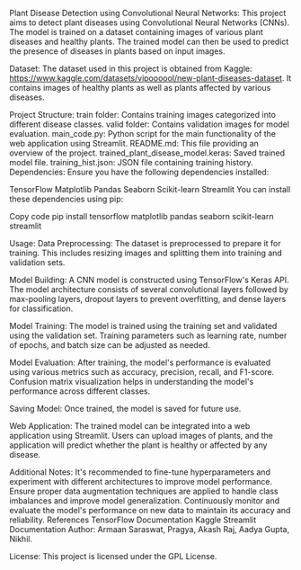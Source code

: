 
Plant Disease Detection using Convolutional Neural Networks: 
This project aims to detect plant diseases using Convolutional Neural Networks (CNNs). The model is trained on a dataset containing images of various plant diseases and healthy plants. The trained model can then be used to predict the presence of diseases in plants based on input images.

Dataset: 
The dataset used in this project is obtained from Kaggle: https://www.kaggle.com/datasets/vipoooool/new-plant-diseases-dataset. It contains images of healthy plants as well as plants affected by various diseases.

Project Structure: 
train folder: Contains training images categorized into different disease classes.
valid folder: Contains validation images for model evaluation.
main_code.py: Python script for the main functionality of the web application using Streamlit.
README.md: This file providing an overview of the project.
trained_plant_disease_model.keras: Saved trained model file.
training_hist.json: JSON file containing training history.
Dependencies: 
Ensure you have the following dependencies installed:

TensorFlow
Matplotlib
Pandas
Seaborn
Scikit-learn
Streamlit
You can install these dependencies using pip:

Copy code
pip install tensorflow matplotlib pandas seaborn scikit-learn streamlit

Usage: 
Data Preprocessing: The dataset is preprocessed to prepare it for training. This includes resizing images and splitting them into training and validation sets.

Model Building: A CNN model is constructed using TensorFlow's Keras API. The model architecture consists of several convolutional layers followed by max-pooling layers, dropout layers to prevent overfitting, and dense layers for classification.

Model Training: The model is trained using the training set and validated using the validation set. Training parameters such as learning rate, number of epochs, and batch size can be adjusted as needed.

Model Evaluation: After training, the model's performance is evaluated using various metrics such as accuracy, precision, recall, and F1-score. Confusion matrix visualization helps in understanding the model's performance across different classes.

Saving Model: Once trained, the model is saved for future use.

Web Application: The trained model can be integrated into a web application using Streamlit. Users can upload images of plants, and the application will predict whether the plant is healthy or affected by any disease.

Additional Notes: 
It's recommended to fine-tune hyperparameters and experiment with different architectures to improve model performance.
Ensure proper data augmentation techniques are applied to handle class imbalances and improve model generalization.
Continuously monitor and evaluate the model's performance on new data to maintain its accuracy and reliability.
References
TensorFlow Documentation
Kaggle
Streamlit Documentation
Author: 
Armaan Saraswat, 
Pragya, 
Akash Raj, 
Aadya Gupta, 
Nikhil.

License: 
This project is licensed under the GPL License.
